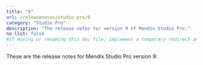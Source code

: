 ```yaml
---
title: "9"
url: /releasenotes/studio-pro/9
category: "Studio Pro"
description: "The release notes for version 9 of Mendix Studio Pro."
no_list: false
#If moving or renaming this doc file, implement a temporary redirect and let the respective team know they should update the URL in the product. See Mapping to Products for more details.
---
```


These are the release notes for Mendix Studio Pro version 9:
